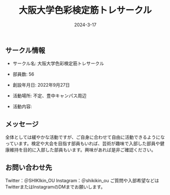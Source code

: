 ﻿---
title: '大阪大学色彩検定筋トレサークル'
excerpt: ''
date: '2024-3-17'
iconImage: '/assets/017/icon.png'
coverImage: '/assets/017/cover.jpg'
ogImage:
  url: '/assets/017/icon.png'
tags:
  - 'サークル'
  - '活動中'
---

## サークル情報
- サークル名: 大阪大学色彩検定筋トレサークル
- 部員数: 56
- 創設年月日: 2022年9月27日
- 活動場所: 不定、豊中キャンパス周辺

- 活動内容:

## メッセージ
全体としては緩やかな活動ですが、ご自身に合わせて自由に活動できるようになっています。検定や大会を目指す部員もいれば、芸術が趣味で入部した部員や健康維持を目的に入部した部員もいます。興味があれば是非ご確認ください。

## お問い合わせ先
Twitter：＠SHIKIkin_OU
Instagram：＠shikikin_ou
ご質問や入部希望などはTwitterまたはInstagramのDMまでお願いします。

